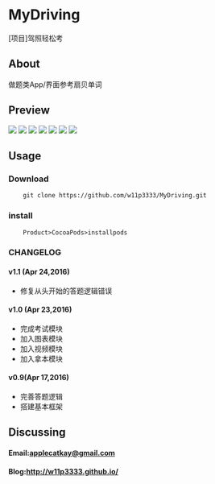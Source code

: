 # MyDriving
[项目]驾照轻松考

## About
做题类App/界面参考扇贝单词    
## Preview 
 
![](https://github.com/w11p3333/MyDriving/raw/master/Image/home.png) 
![](https://github.com/w11p3333/MyDriving/raw/master/Image/chart.png) 
![](https://github.com/w11p3333/MyDriving/raw/master/Image/book.png) 
![](https://github.com/w11p3333/MyDriving/raw/master/Image/choose.png) 
![](https://github.com/w11p3333/MyDriving/raw/master/Image/readyTest.png) 
![](https://github.com/w11p3333/MyDriving/raw/master/Image/test.png) 
![](https://github.com/w11p3333/MyDriving/raw/master/Image/score.png) 
## Usage
### Download

		git clone https://github.com/w11p3333/MyDriving.git
### install

		Product>CocoaPods>installpods
### CHANGELOG
#### v1.1 (Apr 24,2016)
- 修复从头开始的答题逻辑错误
#### v1.0 (Apr 23,2016)
- 完成考试模块 
- 加入图表模块	
- 加入视频模块
- 加入拿本模块

#### v0.9(Apr 17,2016)
- 完善答题逻辑
- 搭建基本框架

## Discussing

#### Email:applecatkay@gmail.com
#### Blog:http://w11p3333.github.io/